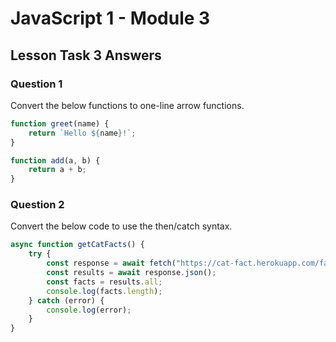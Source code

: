 # JavaScript 1 - Module 3

## Lesson Task 3 Answers

### Question 1

Convert the below functions to one-line arrow functions.

```js
function greet(name) {
    return `Hello ${name}!`;
}

function add(a, b) {
    return a + b;
}
```

### Question 2

Convert the below code to use the then/catch syntax.

```js
async function getCatFacts() {
    try {
        const response = await fetch("https://cat-fact.herokuapp.com/facts");
        const results = await response.json();
        const facts = results.all;
        console.log(facts.length);
    } catch (error) {
        console.log(error);
    }
}
```
